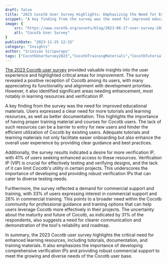 ```yaml
---
draft: false
title: "2023 Cocotb User Survey Highlights: Emphasizing the Need for Enhanced Learning Resources and Verification IP"
snippet: "A key finding from the survey was the need for improved educational materials. Users expressed a clear need for more tutorials and learning resources, as well as better documentation. This highlights the importance of having proper training material and courses for Cocotb users."
image: {
    src: "https://www.cocotb.org/assets/blog/2023-06-17-user-survey-2023/12-enjoy.svg",
    alt: "Cocotb User Survey"
}
publishDate: "2023-11-25 12:15"
category: "Insights"
author: "Srinivas Siripurapu"
tags: ["CocotbUserSurvey2023","CocotbTrainingMaterials","CocotbTutorialsandResources","CocotbLearningResources"]
---
```



[The 2023 Cocotb user survey](https://www.cocotb.org/2023/06/17/user-survey-2023.html) provided valuable insights into the user experience and highlighted critical areas for improvement. The survey revealed a positive reception of Cocotb among its users, with many appreciating its functionality and alignment with development priorities. However, it also identified significant areas needing enhancement, most notably in learning resources and verification IP.

A key finding from the survey was the need for improved educational materials. Users expressed a clear need for more tutorials and learning resources, as well as better documentation. This highlights the importance of having proper training material and courses for Cocotb users. The lack of such resources can be a barrier to entry for new users and hinder the efficient utilization of Cocotb by existing users. Adequate tutorials and learning materials not only facilitate easier onboarding but also enhance the overall user experience by providing clear guidance and best practices.

Additionally, the survey results indicated a desire for more verification IP, with 41% of users seeking enhanced access to these resources. Verification IP (VIP) is crucial for effectively testing and verifying designs, and the lack of it can limit Cocotb's utility in certain projects. This underscores the importance of developing and providing robust verification IPs that can cater to diverse testing needs.

Furthermore, the survey reflected a demand for commercial support and training, with 33% of users expressing interest in commercial support and 26% in commercial training. This points to a broader need within the Cocotb community for professional guidance and training options that can help users leverage Cocotb more effectively in their projects. The uncertainty about the maturity and future of Cocotb, as indicated by 31% of the respondents, also suggests a need for clearer communication and demonstration of the tool's reliability and roadmap.

In summary, the 2023 Cocotb user survey highlights the critical need for enhanced learning resources, including tutorials, documentation, and training materials. It also emphasizes the importance of developing comprehensive verification IPs and providing robust commercial support to meet the growing and diverse needs of the Cocotb user base​​​​​​.